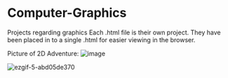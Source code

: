 # Computer-Graphics
Projects regarding graphics
Each .html file is their own project. They have been placed in to a single .html for easier viewing in the browser.


Picture of 2D Adventure:
![image](https://user-images.githubusercontent.com/78580819/185518682-dcaac891-fa11-41b1-9662-beb6ff02affb.png)




![ezgif-5-abd05de370](https://user-images.githubusercontent.com/78580819/185520627-02d89739-16e0-4d7e-9d92-c6251e6036ab.gif)

